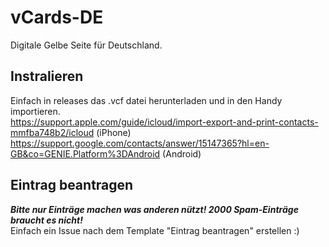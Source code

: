 # vCards-DE
Digitale Gelbe Seite für Deutschland.

## Instralieren
Einfach in releases das .vcf datei herunterladen und in den Handy importieren.<br/>
https://support.apple.com/guide/icloud/import-export-and-print-contacts-mmfba748b2/icloud (iPhone)<br/>
https://support.google.com/contacts/answer/15147365?hl=en-GB&co=GENIE.Platform%3DAndroid (Android)<br/>

## Eintrag beantragen
***Bitte nur Einträge machen was anderen nützt! 2000 Spam-Einträge braucht es nicht!***<br/>
Einfach ein Issue nach dem Template "Eintrag beantragen" erstellen :)
